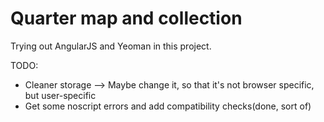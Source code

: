 Quarter map and collection
==================

Trying out AngularJS and Yeoman in this project.

TODO:

- Cleaner storage
--> Maybe change it, so that it's not browser specific, but user-specific
- Get some noscript errors and add compatibility checks(done, sort of)
